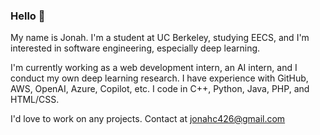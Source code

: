 ### Hello 👋

My name is Jonah. I'm a student at UC Berkeley, studying EECS, and I'm interested in software engineering, especially deep learning.

I'm currently working as a web development intern, an AI intern, and I conduct my own deep learning research. I have experience with GitHub, AWS, OpenAI, Azure, Copilot, etc. I code in C++, Python, Java, PHP, and HTML/CSS.

I'd love to work on any projects. Contact at jonahc426@gmail.com
